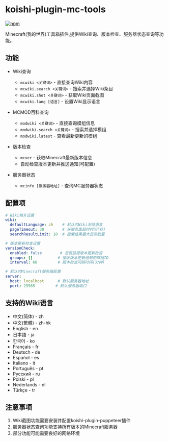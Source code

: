 # koishi-plugin-mc-tools

[![npm](https://img.shields.io/npm/v/koishi-plugin-mc-tools?style=flat-square)](https://www.npmjs.com/package/koishi-plugin-mc-tools)

Minecraft(我的世界)工具箱插件,提供Wiki查询、版本检查、服务器状态查询等功能。

## 功能

- Wiki查询
  - `mcwiki <关键词>` - 直接查询Wiki内容
  - `mcwiki.search <关键词>` - 搜索并选择Wiki条目
  - `mcwiki.shot <关键词>` - 获取Wiki页面截图
  - `mcwiki.lang [语言]` - 设置Wiki显示语言

- MCMOD百科查询
  - `modwiki <关键词>` - 直接查询模组信息
  - `modwiki.search <关键词>` - 搜索并选择模组
  - `modwiki.latest` - 查看最新更新的模组

- 版本检查
  - `mcver` - 获取Minecraft最新版本信息
  - 自动检查版本更新并推送通知(可配置)

- 服务器状态
  - `mcinfo [服务器地址]` - 查询MC服务器状态

## 配置项

```yaml
# Wiki相关设置
wiki:
  defaultLanguage: zh    # 默认的Wiki浏览语言
  pageTimeout: 30        # 获取页面超时时间(秒)
  searchResultLimit: 10  # 搜索结果最大显示数量

# 版本更新检查设置
versionCheck:
  enabled: false        # 是否启用版本更新检查
  groups: []           # 接收版本更新通知的群组ID
  interval: 60         # 版本检查间隔时间(分钟)

# 默认的Minecraft服务器配置
server:
  host: localhost      # 默认服务器地址
  port: 25565         # 默认服务器端口
```

## 支持的Wiki语言

- 中文(简体) - zh
- 中文(繁體) - zh-hk
- English - en
- 日本語 - ja
- 한국어 - ko
- Français - fr
- Deutsch - de
- Español - es
- Italiano - it
- Português - pt
- Русский - ru
- Polski - pl
- Nederlands - nl
- Türkçe - tr

## 注意事项

1. Wiki截图功能需要安装并配置koishi-plugin-puppeteer插件
2. 服务器状态查询功能支持所有版本的Minecraft服务器
3. 部分功能可能需要良好的网络环境
